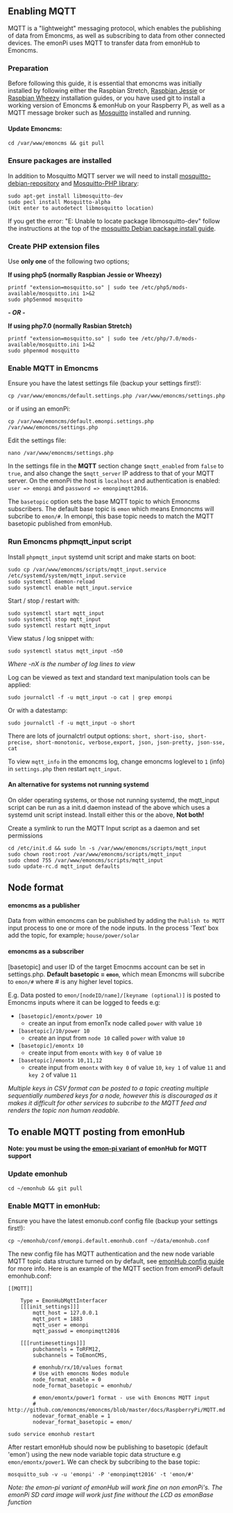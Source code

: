 ## Enabling MQTT
MQTT is a "lightweight" messaging protocol, which enables the publishing of data from Emoncms, as well as subscribing to data from other connected devices. The emonPi uses MQTT to transfer data from emonHub to Emoncms.

### Preparation

Before following this guide, it is essential that emoncms was initially installed by following either the Raspbian Stretch, [Raspbian Jessie](readme.md) or [Raspbian Wheezy](install_Wheezy.md) installation guides, or you have used git to install a working version of Emoncms & emonHub on your Raspberry Pi, as well as a MQTT message broker such as [Mosquitto](http://mosquitto.org/) installed and running.

#### Update Emoncms:

    cd /var/www/emoncms && git pull

### Ensure packages are installed

In addition to Mosquitto MQTT server we will need to install [mosquitto-debian-repository]( http://mosquitto.org/2013/01/mosquitto-debian-repository) and [Mosquitto-PHP library](https://github.com/mgdm/Mosquitto-PHP):

    sudo apt-get install libmosquitto-dev
    sudo pecl install Mosquitto-alpha
    (​Hit enter to autodetect libmosquitto location)
    
If you get the error: "E: Unable to locate package libmosquitto-dev" follow the instructions at the top of the [mosquitto Debian package install guide](http://mosquitto.org/2013/01/mosquitto-debian-repository).

### Create PHP extension files

Use **only one** of the following two options;

**If using php5 (normally Raspbian Jessie or Wheezy)**

    printf "extension=mosquitto.so" | sudo tee /etc/php5/mods-available/mosquitto.ini 1>&2
    sudo php5enmod mosquitto
    
***- OR -***

**If using php7.0 (normally Rasbian Stretch)**

    printf "extension=mosquitto.so" | sudo tee /etc/php/7.0/mods-available/mosquitto.ini 1>&2
    sudo phpenmod mosquitto

### Enable MQTT in Emoncms

Ensure you have the latest settings file (backup your settings first!):

    cp /var/www/emoncms/default.settings.php /var/www/emoncms/settings.php

or if using an emonPi:

    cp /var/www/emoncms/default.emonpi.settings.php /var/www/emoncms/settings.php

Edit the settings file:

    nano /var/www/emoncms/settings.php

In the settings file in the **MQTT** section change `$mqtt_enabled` from `false` to `true`, and also change the `$mqtt_server` IP address to that of your MQTT server. On the emonPi the host is `localhost` and authentication is enabled: `user => emonpi` and `password => emonpimqtt2016`.

The `basetopic` option sets the base MQTT topic to which Emoncms subscribers. The default base topic is `emon` which means Enmoncms will subcribe to `emon/#`. In emonpi, this base topic needs to match the MQTT basetopic published from emonHub.

### Run Emoncms phpmqtt_input script

Install `phpmqtt_input` systemd unit script and make starts on boot:

```
sudo cp /var/www/emoncms/scripts/mqtt_input.service /etc/systemd/system/mqtt_input.service
sudo systemctl daemon-reload
sudo systemctl enable mqtt_input.service
```

Start / stop / restart with:

```
sudo systemctl start mqtt_input
sudo systemctl stop mqtt_input    
sudo systemctl restart mqtt_input
```

View status / log snippet with:

`sudo systemctl status mqtt_input -n50`

*Where -nX is the number of log lines to view*

Log can be viewed as text and standard text manipulation tools can be applied:

`sudo journalctl -f -u mqtt_input -o cat | grep emonpi`

Or with a datestamp:

`sudo journalctl -f -u mqtt_input -o short`

There are lots of journalctrl output options: `short, short-iso, short-precise, short-monotonic, verbose,export, json, json-pretty, json-sse, cat`

To view `mqtt_info` in the emoncms log, change emoncms loglevel to `1` (info) in `settings.php` then restart `mqtt_input`.

#### An alternative for systems not running systemd

On older operating systems, or those not running systemd, the mqtt_input script can be run as a init.d daemon instead of the above which uses a systemd unit script instead. Install either this or the above, **Not both!**

Create a symlink to run the MQTT Input script as a daemon and set permissions
```
cd /etc/init.d && sudo ln -s /var/www/emoncms/scripts/mqtt_input
sudo chown root:root /var/www/emoncms/scripts/mqtt_input
sudo chmod 755 /var/www/emoncms/scripts/mqtt_input
sudo update-rc.d mqtt_input defaults
```
## Node format

#### emoncms as a publisher

Data from within emoncms can be published by adding the `Publish to MQTT` input process to one or more of the node inputs.
In the process 'Text' box add the topic, for example; `house/power/solar`

#### emoncms as a subscriber

[basetopic] and user ID of the target Emocnms account can be set in settings.php. **Default basetopic = `emon`**, which mean Emoncms will subcribe to `emon/#` where # is any higher level topics.

E.g. Data posted to `emon/[nodeID/name]/[keyname (optional)]` is posted to Emoncms inputs where it can be logged to feeds e.g:

* `[basetopic]/emontx/power 10`
    * create an input from emonTx node called `power` with value `10`  
* `[basetopic]/10/power 10`
    * create an input from `node 10` called `power` with value `10`
* `[basetopic]/emontx 10`
    * create input from `emontx` with `key 0` of value `10`
* `[basetopic]/emontx 10,11,12`
    * create input from `emontx` with `key 0` of value `10`, `key 1` of value `11` and `key 2` of value `11`

*Multiple keys in CSV format can be posted to a topic creating multiple sequentially numbered keys for a node, however this is discouraged as it makes it difficult for other services to subcribe to the MQTT feed and renders the topic non human readable.*

## To enable MQTT posting from emonHub

**Note: you must be using the [emon-pi variant](https://github.com/openenergymonitor/emonhub) of emonHub for MQTT support**

### Update emonhub

    cd ~/emonhub && git pull

### Enable MQTT in emonHub:

Ensure you have the latest emonub.conf config file (backup your settings first!):

    cp ~/emonhub/conf/emonpi.default.emonhub.conf ~/data/emonhub.conf

The new config file has MQTT authentication and the new node variable MQTT topic data structure turned on by default, see [emonHub config guide](http://github.com/openenergymonitor/emonhub/blob/emon-pi/configuration.md) for more info. Here is an example of the MQTT section from emonPi default emonhub.conf:

```
[[MQTT]]

    Type = EmonHubMqttInterfacer
    [[[init_settings]]]
        mqtt_host = 127.0.0.1
        mqtt_port = 1883
        mqtt_user = emonpi
        mqtt_passwd = emonpimqtt2016

    [[[runtimesettings]]]
        pubchannels = ToRFM12,
        subchannels = ToEmonCMS,

        # emonhub/rx/10/values format
        # Use with emoncms Nodes module
        node_format_enable = 0
        node_format_basetopic = emonhub/

        # emon/emontx/power1 format - use with Emoncms MQTT input
        # http://github.com/emoncms/emoncms/blob/master/docs/RaspberryPi/MQTT.md
        nodevar_format_enable = 1
        nodevar_format_basetopic = emon/
```


    sudo service emonhub restart

After restart emonHub should now be publishing to basetopic (default 'emon') using the new node variable topic data structure e.g `emon/emontx/power1`. We can check by subcribing to the base topic:

    mosquitto_sub -v -u 'emonpi' -P 'emonpimqtt2016' -t 'emon/#'

*Note: the emon-pi variant of emonHub will work fine on non emonPi's. The emonPi SD card image will work just fine without the LCD as emonBase function*
